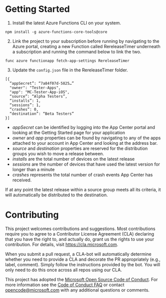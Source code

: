 # Getting Started
1. Install the latest Azure Functions CLI on your system. 
 
```npm install -g azure-functions-core-tools@core ```
 
2. Link the project to your subscription before running by navigating to the Azure portal, creating a new Function called RereleaseTimer underneath a subscription and running the command below to link the two.

```func azure functionapp fetch-app-settings RereleaseTimer ```

3. Update the `config.json` file in the RereleaseTimer folder.

```
[{        
  “appSecret”: “7a84f07d-5825…”
  "owner": "Tester-Apps",
  "app": "MC-Tester-App-iOS",
  “source”: “Alpha Testers”,
  “installs”: 1,
  “sessions”: 1,
  “crashes”: 0,
  “destination”: “Beta Testers”	
}]
```

- _appSecret_ can be identified by logging into the App Center portal and looking at the Getting Started page for your application
- _owner_ and _app_ properties can be found by navigating to any of the apps attached to your account in App Center and looking at the address bar. 
- _source_ and _destination_ properties are reserved for the distribution groups you wish to move a release between. 
- _installs_ are the total number of devices on the latest release
- _sessions_ are the number of devices that have used the latest version for longer than a minute
- _crashes_ represents the total number of crash events App Center has received. 

If at any point the latest release within a source group meets all its criteria, it will automatically be distributed to the destination. 



# Contributing

This project welcomes contributions and suggestions.  Most contributions require you to agree to a
Contributor License Agreement (CLA) declaring that you have the right to, and actually do, grant us
the rights to use your contribution. For details, visit https://cla.microsoft.com.

When you submit a pull request, a CLA-bot will automatically determine whether you need to provide
a CLA and decorate the PR appropriately (e.g., label, comment). Simply follow the instructions
provided by the bot. You will only need to do this once across all repos using our CLA.

This project has adopted the [Microsoft Open Source Code of Conduct](https://opensource.microsoft.com/codeofconduct/).
For more information see the [Code of Conduct FAQ](https://opensource.microsoft.com/codeofconduct/faq/) or
contact [opencode@microsoft.com](mailto:opencode@microsoft.com) with any additional questions or comments.

